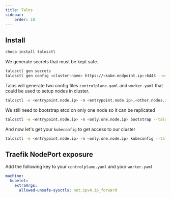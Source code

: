 ```yaml
---
title: Talos
sidebar:
    order: 10
---
```


## Install

```bash
choco install talosctl
```

We generate secrets that must be kept safe.

```bash
talosctl gen secrets
talosctl gen config <cluster-name> https://<kube.endpoint.ip>:6443 --with-secrets ./secrets.yaml
```

Talos will generate two config files `controlplane.yaml` and `worker.yaml` that could be used to setup nodes in cluster.

```bash
talosctl -e <entrypoint.node.ip> -n <entrypoint.node.ip>,<other.nodes.ip> apply-config --insecure --file [controlplane|worker].yaml
```

We still need to bootstrap etcd on only one node so it can be replicated

```bash
talosctl -e <entrypoint.node.ip> -n <only.one.node.ip> bootstrap --talosconfig ./talosconfig
```

And now let's get your `kubeconfig` to get access to our cluster

```bash
talosctl -e <entrypoint.node.ip> -n <only.one.node.ip> kubeconfig --talosconfig ./talosconfig
```

## Traefik NodePort exposure

Add the following key to your `controlplane.yaml` and your `worker.yaml`

```yaml
machine:
  kubelet:
    extraArgs:
      allowed-unsafe-sysctls: net.ipv4.ip_forward
```
